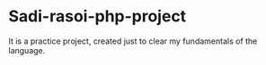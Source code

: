 # Sadi-rasoi-php-project
 It is a practice project, created just to clear my fundamentals of the language.
